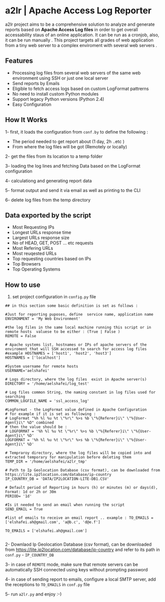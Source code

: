 # a2lr | Apache Access Log Reporter
a2lr project aims to be a comprehensive solution to analyze and generate reports based on **Apache Access Log files** in order to get  overall   accessability staus of an online application. It can be run as a cronjob, also, it can be run manually .
This project targets all grades of web application from a tiny web server to a complex enviroment with several web servers .

## Features
- Processing log files from several web servers of the same web environment using SSH or just one local server
- Send reports by Emails
- Eligible to fetch access logs based on custom LogFormat pattrerns
- No need to install custom Python modules
- Support legacy Python versions (Python 2.4)
- Easy Configuration

## How It Works
1- first, it loads the configuration from ```conf.by``` to define the following :
- The period needed to get report about (1 day, 2h ..etc )
- From where the log files will be got (Remotely or locally)

2-  get the files from its location to a temp folder

3- loading the log lines and fetching Data based on the LogFormat configuration

4- calculationg and generating report data

5- format output and send it via email as well as printing to the CLI  

6- delete log files from the temp directory

    

##  Data exported by the script 
- Most Requesting IPs
- Longest URLs response time
- Largest URLs response size
- No of HEAD, GET, POST ... etc requests
- Most Refering URLs
- Most reuqested URLs
- Top requesting countries based on IPs
- Top Browsers
- Top Operating Systems

## How to use

1. set project configuration in ```config.py``` file
```
## in this section some basic definition is set as follows :

#Just for reporting puposes, define  service name, application name
ENVIRONMENT = 'My Web Environment'

#the log files in the same local machine running this script or in remote hosts  valuese to be either : (True | False )
REMOTE = False

# Apache systems list, hostnames or IPs of apache servers of the enviroment that will SSH accessed to search for access log files
#example HOSTNAMES = ['host1', 'host2', 'host3']
HOSTNAMES = ['localhost']

#System username for remote hosts
USERNAME='aelshafei'

# Logs directory, where the log files  exist in Apache server(s)
DIRECTORY = '/home/aelshafei/log_test'

# Log files common String, the naming constant in log files used for searching
COMMON_LOGFILE_NAME = 'ssl_access_log'

#LogFormat - the LogFormat value defined in Apache Configuration
# for example if it is set as following :
# LogFormat "%h %l %u %t \"%r\" %>s %b \"%{Referer}i\" \"%{User-Agent}i\" %D" combined
# then the value should be :
# LOGFORMAT = '%h %l %u %t \"%r\" %>s %b \"%{Referer}i\" \"%{User-Agent}i\" %D'
LOGFORMAT = '%h %l %u %t \"%r\" %>s %b \"%{Referer}i\" \"%{User-Agent}i\" %D'

# Tempraroy directory, where the log files will be copied into and extracted temporary for manipulation before deleting them
TEMP_DIR = '/home/aelshafei/a2lr_tmp'

# Path to Ip Geolocation Database (csv format), can be downloaded from https://lite.ip2location.com/database/ip-country
IP_COUNTRY_DB = 'DATA/IP2LOCATION-LITE-DB1.CSV'

# Default period of Reporting in hours (h) or minutes (m) or days(d), Format: 1d or 2h or 30m 
PERIOD= '1d'

#Is it needed to send an email when running the script
SEND_EMAIL = True

#list of emails to receive an email report .. example : TO_EMAILS = ['elshafei.ah@gmail.com', 'a@b.c', 'd@e.f']

TO_EMAILS = ['elshafei.ah@gmail.com']


```

2- Downlaod  Ip Geolocation Database (csv format), can be downloaded from https://lite.ip2location.com/database/ip-country and refer to its path in ```conf.py``` - ```IP_COUNTRY_DB```

3- in case of ```REMOTE``` mode, make sure that remote servers can be automatically SSH connected using keys without prompting password

4- in case of sending report to emails, configure a local SMTP server, add the receptions to ```TO_EMAILS``` in ```conf.py``` file

5- run ```a2lr.py``` and enjoy :-)
